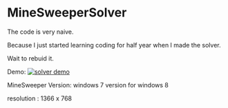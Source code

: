 # MineSweeperSolver

The code is very naive.

Because I just started learning coding for half year when I made the solver.

Wait to rebuid it.

Demo:
[![solver demo](https://i.ytimg.com/vi/K_UHqMTmWNs/hqdefault.jpg?custom=true&w=196&h=110&stc=true&jpg444=true&jpgq=90&sp=68&sigh=Wx9Jcta129mP1S3wIcIRY3z43D4)](https://www.youtube.com/embed/K_UHqMTmWNs)

MineSweeper Version: windows 7 version for windows 8

resolution : 1366 x 768
